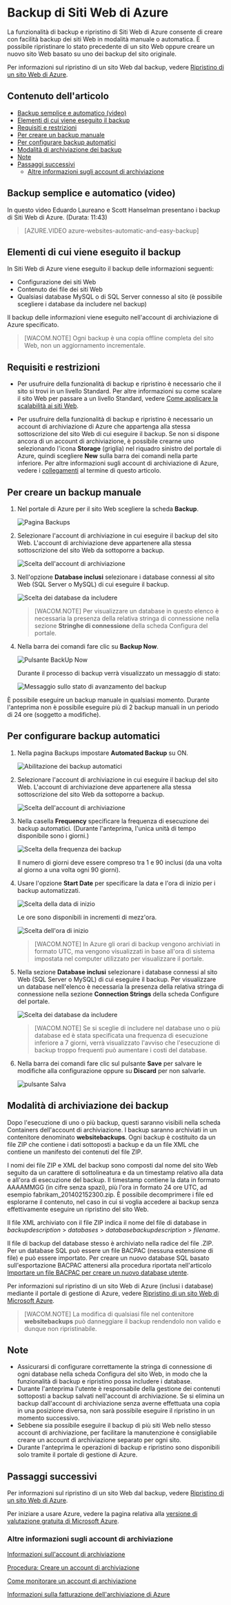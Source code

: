 <properties linkid="web-sites-backup" urlDisplayName="Azure Websites Backups" pageTitle="Azure Websites Backups" metaKeywords="Azure Web Sites, Backups" description="Learn how to create backups of your Azure websites." metaCanonical="" services="web-sites" documentationCenter="" title="Azure Websites Backups" authors="cephalin" solutions="" manager="wpickett" editor="mollybos" />

<tags ms.service="web-sites" ms.workload="web" ms.tgt_pltfrm="na" ms.devlang="na" ms.topic="article" ms.date="01/01/1900" ms.author="cephalin" />

# Backup di Siti Web di Azure

La funzionalità di backup e ripristino di Siti Web di Azure consente di creare con facilità backup dei siti Web in modalità manuale o automatica. È possibile ripristinare lo stato precedente di un sito Web oppure creare un nuovo sito Web basato su uno dei backup del sito originale.

Per informazioni sul ripristino di un sito Web dal backup, vedere [Ripristino di un sito Web di Azure][Ripristino di un sito Web di Azure].

## Contenuto dell'articolo

-   [Backup semplice e automatico (video)][Backup semplice e automatico (video)]
-   [Elementi di cui viene eseguito il backup][Elementi di cui viene eseguito il backup]
-   [Requisiti e restrizioni][Requisiti e restrizioni]
-   [Per creare un backup manuale][Per creare un backup manuale]
-   [Per configurare backup automatici][Per configurare backup automatici]
-   [Modalità di archiviazione dei backup][Modalità di archiviazione dei backup]
-   [Note][Note]
-   [Passaggi successivi][Passaggi successivi]
    -   [Altre informazioni sugli account di archiviazione][Altre informazioni sugli account di archiviazione]

<a name="video"></a>

## Backup semplice e automatico (video)

In questo video Eduardo Laureano e Scott Hanselman presentano i backup di Siti Web di Azure. (Durata: 11:43)

> [AZURE.VIDEO azure-websites-automatic-and-easy-backup]

<a name="whatsbackedup"></a>

## Elementi di cui viene eseguito il backup

In Siti Web di Azure viene eseguito il backup delle informazioni seguenti:

-   Configurazione dei siti Web
-   Contenuto dei file dei siti Web
-   Qualsiasi database MySQL o di SQL Server connesso al sito (è possibile scegliere i database da includere nel backup)

Il backup delle informazioni viene eseguito nell'account di archiviazione di Azure specificato.

> [WACOM.NOTE] Ogni backup è una copia offline completa del sito Web, non un aggiornamento incrementale.

<a name="requirements"></a>

## Requisiti e restrizioni

-   Per usufruire della funzionalità di backup e ripristino è necessario che il sito si trovi in un livello Standard. Per altre informazioni su come scalare il sito Web per passare a un livello Standard, vedere [Come applicare la scalabilità ai siti Web][Come applicare la scalabilità ai siti Web].

-   Per usufruire della funzionalità di backup e ripristino è necessario un account di archiviazione di Azure che appartenga alla stessa sottoscrizione del sito Web di cui eseguire il backup. Se non si dispone ancora di un account di archiviazione, è possibile crearne uno selezionando l'icona **Storage** (griglia) nel riquadro sinistro del portale di Azure, quindi scegliere **New** sulla barra dei comandi nella parte inferiore. Per altre informazioni sugli account di archiviazione di Azure, vedere i [collegamenti][Altre informazioni sugli account di archiviazione] al termine di questo articolo.

<a name="manualbackup"></a>

## Per creare un backup manuale

1.  Nel portale di Azure per il sito Web scegliere la scheda **Backup**.

    ![Pagina Backups][Pagina Backups]

2.  Selezionare l'account di archiviazione in cui eseguire il backup del sito Web. L'account di archiviazione deve appartenere alla stessa sottoscrizione del sito Web da sottoporre a backup.

    ![Scelta dell'account di archiviazione][Scelta dell'account di archiviazione]

3.  Nell'opzione **Database inclusi** selezionare i database connessi al sito Web (SQL Server o MySQL) di cui eseguire il backup.

    ![Scelta dei database da includere][Scelta dei database da includere]

    > [WACOM.NOTE] Per visualizzare un database in questo elenco è necessaria la presenza della relativa stringa di connessione nella sezione **Stringhe di connessione** della scheda Configura del portale.

4.  Nella barra dei comandi fare clic su **Backup Now**.

    ![Pulsante BackUp Now][Pulsante BackUp Now]

    Durante il processo di backup verrà visualizzato un messaggio di stato:

    ![Messaggio sullo stato di avanzamento del backup][Messaggio sullo stato di avanzamento del backup]

È possibile eseguire un backup manuale in qualsiasi momento. Durante l'anteprima non è possibile eseguire più di 2 backup manuali in un periodo di 24 ore (soggetto a modifiche).

<a name="automatedbackups"></a>

## Per configurare backup automatici

1.  Nella pagina Backups impostare **Automated Backup** su ON.

    ![Abilitazione dei backup automatici][Abilitazione dei backup automatici]

2.  Selezionare l'account di archiviazione in cui eseguire il backup del sito Web. L'account di archiviazione deve appartenere alla stessa sottoscrizione del sito Web da sottoporre a backup.

    ![Scelta dell'account di archiviazione][Scelta dell'account di archiviazione]

3.  Nella casella **Frequency** specificare la frequenza di esecuzione dei backup automatici. (Durante l'anteprima, l'unica unità di tempo disponibile sono i giorni.)

    ![Scelta della frequenza dei backup][Scelta della frequenza dei backup]

    Il numero di giorni deve essere compreso tra 1 e 90 inclusi (da una volta al giorno a una volta ogni 90 giorni).

4.  Usare l'opzione **Start Date** per specificare la data e l'ora di inizio per i backup automatizzati.

    ![Scelta della data di inizio][Scelta della data di inizio]

    Le ore sono disponibili in incrementi di mezz'ora.

    ![Scelta dell'ora di inizio][Scelta dell'ora di inizio]

    > [WACOM.NOTE] In Azure gli orari di backup vengono archiviati in formato UTC, ma vengono visualizzati in base all'ora di sistema impostata nel computer utilizzato per visualizzare il portale.

5.  Nella sezione **Database inclusi** selezionare i database connessi al sito Web (SQL Server o MySQL) di cui eseguire il backup. Per visualizzare un database nell'elenco è necessaria la presenza della relativa stringa di connessione nella sezione **Connection Strings** della scheda Configure del portale.

    ![Scelta dei database da includere][Scelta dei database da includere]

    > [WACOM.NOTE] Se si sceglie di includere nel database uno o più database ed è stata specificata una frequenza di esecuzione inferiore a 7 giorni, verrà visualizzato l'avviso che l'esecuzione di backup troppo frequenti può aumentare i costi del database.

6.  Nella barra dei comandi fare clic sul pulsante **Save** per salvare le modifiche alla configurazione oppure su **Discard** per non salvarle.

    ![pulsante Salva][pulsante Salva]

<a name="aboutbackups"></a>

## Modalità di archiviazione dei backup

Dopo l'esecuzione di uno o più backup, questi saranno visibili nella scheda Containers dell'account di archiviazione. I backup saranno archiviati in un contenitore denominato **websitebackups**. Ogni backup è costituito da un file ZIP che contiene i dati sottoposti a backup e da un file XML che contiene un manifesto dei contenuti del file ZIP.

I nomi dei file ZIP e XML del backup sono composti dal nome del sito Web seguito da un carattere di sottolineatura e da un timestamp relativo alla data e all'ora di esecuzione del backup. Il timestamp contiene la data in formato AAAAMMGG (in cifre senza spazi), più l'ora in formato 24 ore UTC, ad esempio fabrikam\_201402152300.zip. È possibile decomprimere i file ed esplorarne il contenuto, nel caso in cui si voglia accedere ai backup senza effettivamente eseguire un ripristino del sito Web.

Il file XML archiviato con il file ZIP indica il nome del file di database in *backupdescription* \> *databases* \> *databasebackupdescription* \> *filename*.

Il file di backup del database stesso è archiviato nella radice del file .ZIP. Per un database SQL può essere un file BACPAC (nessuna estensione di file) e può essere importato. Per creare un nuovo database SQL basato sull'esportazione BACPAC attenersi alla procedura riportata nell'articolo [Importare un file BACPAC per creare un nuovo database utente][Importare un file BACPAC per creare un nuovo database utente].

Per informazioni sul ripristino di un sito Web di Azure (inclusi i database) mediante il portale di gestione di Azure, vedere [Ripristino di un sito Web di Microsoft Azure][Ripristino di un sito Web di Microsoft Azure].

> [WACOM.NOTE] La modifica di qualsiasi file nel contenitore **websitebackups** può danneggiare il backup rendendolo non valido e dunque non ripristinabile.

<a name="notes"></a>

## Note

-   Assicurarsi di configurare correttamente la stringa di connessione di ogni database nella scheda Configura del sito Web, in modo che la funzionalità di backup e ripristino possa includere i database.
-   Durante l'anteprima l'utente è responsabile della gestione dei contenuti sottoposti a backup salvati nell'account di archiviazione. Se si elimina un backup dall'account di archiviazione senza averne effettuata una copia in una posizione diversa, non sarà possibile eseguire il ripristino in un momento successivo.
-   Sebbene sia possibile eseguire il backup di più siti Web nello stesso account di archiviazione, per facilitare la manutenzione è consigliabile creare un account di archiviazione separato per ogni sito.
-   Durante l'anteprima le operazioni di backup e ripristino sono disponibili solo tramite il portale di gestione di Azure.

<a name="nextsteps"></a>

## Passaggi successivi

Per informazioni sul ripristino di un sito Web dal backup, vedere [Ripristino di un sito Web di Azure][Ripristino di un sito Web di Azure].

Per iniziare a usare Azure, vedere la pagina relativa alla [versione di valutazione gratuita di Microsoft Azure][versione di valutazione gratuita di Microsoft Azure].

<a name="moreaboutstorage"></a>

### Altre informazioni sugli account di archiviazione

[Informazioni sull'account di archiviazione][Informazioni sull'account di archiviazione]

[Procedura: Creare un account di archiviazione][Procedura: Creare un account di archiviazione]

[Come monitorare un account di archiviazione][Come monitorare un account di archiviazione]

[Informazioni sulla fatturazione dell'archiviazione di Azure][Informazioni sulla fatturazione dell'archiviazione di Azure]

<!-- IMAGES -->

  [Ripristino di un sito Web di Azure]: http://www.windowsazure.com/it-it/documentation/articles/web-sites-restore/
  [Backup semplice e automatico (video)]: #video
  [Elementi di cui viene eseguito il backup]: #whatsbackedup
  [Requisiti e restrizioni]: #requirements
  [Per creare un backup manuale]: #manualbackup
  [Per configurare backup automatici]: #automatedbackups
  [Modalità di archiviazione dei backup]: #aboutbackups
  [Note]: #notes
  [Passaggi successivi]: #nextsteps
  [Altre informazioni sugli account di archiviazione]: #moreaboutstorage
  [Come applicare la scalabilità ai siti Web]: http://www.windowsazure.com/it-it/documentation/articles/web-sites-scale/
  [Pagina Backups]: ./media/web-sites-backup/01ChooseBackupsPage.png
  [Scelta dell'account di archiviazione]: ./media/web-sites-backup/02ChooseStorageAccount.png
  [Scelta dei database da includere]: ./media/web-sites-backup/03IncludedDatabases.png
  [Pulsante BackUp Now]: ./media/web-sites-backup/04BackUpNow.png
  [Messaggio sullo stato di avanzamento del backup]: ./media/web-sites-backup/05BackupProgress.png
  [Abilitazione dei backup automatici]: ./media/web-sites-backup/06SetAutomatedBackupOn.png
  [Scelta della frequenza dei backup]: ./media/web-sites-backup/07Frequency.png
  [Scelta della data di inizio]: ./media/web-sites-backup/08StartDate.png
  [Scelta dell'ora di inizio]: ./media/web-sites-backup/09StartTime.png
  [pulsante Salva]: ./media/web-sites-backup/10SaveIcon.png
  [Importare un file BACPAC per creare un nuovo database utente]: http://technet.microsoft.com/it-it/library/hh710052.aspx
  [Ripristino di un sito Web di Microsoft Azure]: http://azure.microsoft.com/it-it/documentation/articles/web-sites-restore/
  [versione di valutazione gratuita di Microsoft Azure]: http://azure.microsoft.com/it-it/pricing/free-trial/
  [Informazioni sull'account di archiviazione]: http://www.windowsazure.com/it-it/documentation/articles/storage-whatis-account/
  [Procedura: Creare un account di archiviazione]: http://www.windowsazure.com/it-it/documentation/articles/storage-create-storage-account/
  [Come monitorare un account di archiviazione]: http://www.windowsazure.com/it-it/documentation/articles/storage-monitor-storage-account/
  [Informazioni sulla fatturazione dell'archiviazione di Azure]: http://blogs.msdn.com/b/windowsazurestorage/archive/2010/07/09/understanding-windows-azure-storage-billing-bandwidth-transactions-and-capacity.aspx
